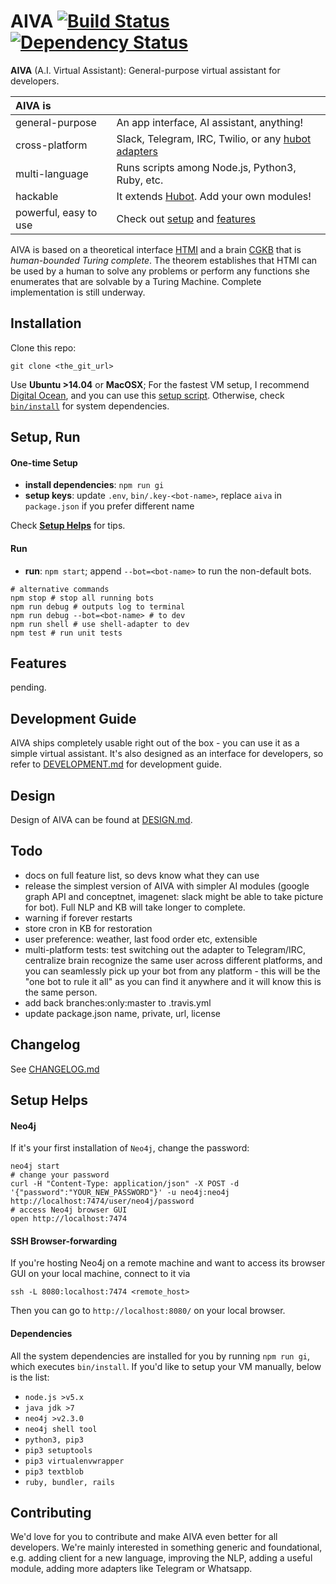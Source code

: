 # AIVA [![Build Status](https://travis-ci.org/kengz/aiva.svg?branch=aiva-v3)](https://travis-ci.org/kengz/aiva) [![Dependency Status](https://gemnasium.com/kengz/jarvis.svg)](https://gemnasium.com/kengz/jarvis)

**AIVA** (A.I. Virtual Assistant): General-purpose virtual assistant for developers. 

| AIVA is | |
|:---|---|
| general-purpose | An app interface, AI assistant, anything! |
| cross-platform | Slack, Telegram, IRC, Twilio, or any [hubot adapters](https://github.com/github/hubot/blob/master/docs/adapters.md) |
| multi-language | Runs scripts among Node.js, Python3, Ruby, etc. |
| hackable | It extends [Hubot](https://github.com/github/hubot). Add your own modules! |
| powerful, easy to use | Check out [setup](#setup) and [features](#features) |

AIVA is based on a theoretical interface [HTMI](./docs/HTMI.md) and a brain [CGKB](./docs/CGKB.md) that is *human-bounded Turing complete*. The theorem establishes that HTMI can be used by a human to solve any problems or perform any functions she enumerates that are solvable by a Turing Machine. Complete implementation is still underway.



## Installation

Clone this repo:

```shell
git clone <the_git_url>
```

Use **Ubuntu >14.04** or **MacOSX**; For the fastest VM setup, I recommend [Digital Ocean](https://www.digitalocean.com), and you can use this [setup script](https://github.com/kengz/mac_setup). Otherwise, check [`bin/install`](./bin/install) for system dependencies.



## Setup, Run

#### <a name="setup"></a>One-time Setup
- **install dependencies**: `npm run gi`
- **setup keys**: update `.env`, `bin/.key-<bot-name>`, replace `aiva` in `package.json` if you prefer different name

Check [**Setup Helps**](#setup-helps) for tips.

#### <a name="run"></a>Run
- **run**: `npm start`; append `--bot=<bot-name>` to run the non-default bots.
```shell
# alternative commands
npm stop # stop all running bots
npm run debug # outputs log to terminal
npm run debug --bot=<bot-name> # to dev
npm run shell # use shell-adapter to dev
npm test # run unit tests
```



## <a name="features"></a>Features

pending.



## Development Guide

AIVA ships completely usable right out of the box - you can use it as a simple virtual assistant. It's also designed as an interface for developers, so refer to [DEVELOPMENT.md](./docs/DEVELOPMENT.md) for development guide.



## Design

Design of AIVA can be found at [DESIGN.md](./docs/DESIGN.md).



## Todo
- docs on full feature list, so devs know what they can use
- release the simplest version of AIVA with simpler AI modules (google graph API and conceptnet, imagenet: slack might be able to take picture for bot). Full NLP and KB will take longer to complete.
- warning if forever restarts
- store cron in KB for restoration
- user preference: weather, last food order etc, extensible
- multi-platform tests: test switching out the adapter to Telegram/IRC, centralize brain recognize the same user across different platforms, and you can seamlessly pick up your bot from any platform - this will be the "one bot to rule it all" as you can find it anywhere and it will know this is the same person.
- add back branches:only:master to .travis.yml
- update package.json name, private, url, license



## Changelog

See [CHANGELOG.md](./docs/CHANGELOG.md)



## <a name="setup-helps"></a>Setup Helps

#### Neo4j
If it's your first installation of `Neo4j`, change the password:
```shell
neo4j start
# change your password
curl -H "Content-Type: application/json" -X POST -d '{"password":"YOUR_NEW_PASSWORD"}' -u neo4j:neo4j http://localhost:7474/user/neo4j/password
# access Neo4j browser GUI
open http://localhost:7474
```

#### SSH Browser-forwarding

If you're hosting Neo4j on a remote machine and want to access its browser GUI on your local machine, connect to it via 

```
ssh -L 8080:localhost:7474 <remote_host>
```

Then you can go to `http://localhost:8080/` on your local browser.


#### Dependencies

All the system dependencies are installed for you by running `npm run gi`, which executes `bin/install`. If you'd like to setup your VM manually, below is the list:

- `node.js >v5.x`
- `java jdk >7`
- `neo4j >v2.3.0`
- `neo4j shell tool`
- `python3, pip3`
- `pip3 setuptools`
- `pip3 virtualenvwrapper`
- `pip3 textblob`
- `ruby, bundler, rails`




## Contributing

We'd love for you to contribute and make AIVA even better for all developers. We're mainly interested in something generic and foundational, e.g. adding client for a new language, improving the NLP, adding a useful module, adding more adapters like Telegram or Whatsapp.
